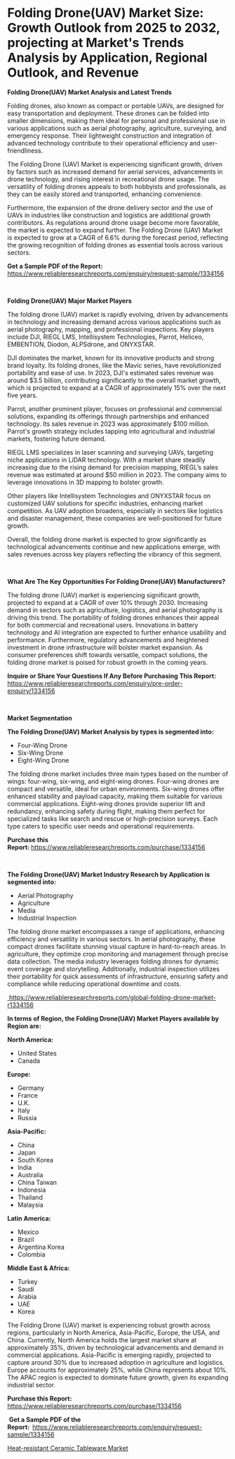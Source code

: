 <p><h1>Folding Drone(UAV) Market Size: Growth Outlook from 2025 to 2032, projecting at Market's Trends Analysis by Application, Regional Outlook, and Revenue</h1></p><p><strong>Folding Drone(UAV) Market Analysis and Latest Trends</strong></p>
<p><p>Folding drones, also known as compact or portable UAVs, are designed for easy transportation and deployment. These drones can be folded into smaller dimensions, making them ideal for personal and professional use in various applications such as aerial photography, agriculture, surveying, and emergency response. Their lightweight construction and integration of advanced technology contribute to their operational efficiency and user-friendliness.</p><p>The Folding Drone (UAV) Market is experiencing significant growth, driven by factors such as increased demand for aerial services, advancements in drone technology, and rising interest in recreational drone usage. The versatility of folding drones appeals to both hobbyists and professionals, as they can be easily stored and transported, enhancing convenience.</p><p>Furthermore, the expansion of the drone delivery sector and the use of UAVs in industries like construction and logistics are additional growth contributors. As regulations around drone usage become more favorable, the market is expected to expand further. The Folding Drone (UAV) Market is expected to grow at a CAGR of 6.6% during the forecast period, reflecting the growing recognition of folding drones as essential tools across various sectors.</p></p>
<p><strong>Get a Sample PDF of the Report:&nbsp;</strong> <a href="https://www.reliableresearchreports.com/enquiry/request-sample/1334156?utm_campaign=2593&utm_medium=2&utm_source=Github&utm_content=ia&utm_term=05042025&utm_id=folding-droneuav">https://www.reliableresearchreports.com/enquiry/request-sample/1334156</a></p>
<p>&nbsp;</p>
<p><strong>Folding Drone(UAV) Major Market Players</strong></p>
<p><p>The folding drone (UAV) market is rapidly evolving, driven by advancements in technology and increasing demand across various applications such as aerial photography, mapping, and professional inspections. Key players include DJI, RIEGL LMS, Intellisystem Technologies, Parrot, Heliceo, EMBENTION, Diodon, ALPSdrone, and ONYXSTAR.</p><p>DJI dominates the market, known for its innovative products and strong brand loyalty. Its folding drones, like the Mavic series, have revolutionized portability and ease of use. In 2023, DJI's estimated sales revenue was around $3.5 billion, contributing significantly to the overall market growth, which is projected to expand at a CAGR of approximately 15% over the next five years.</p><p>Parrot, another prominent player, focuses on professional and commercial solutions, expanding its offerings through partnerships and enhanced technology. Its sales revenue in 2023 was approximately $100 million. Parrot's growth strategy includes tapping into agricultural and industrial markets, fostering future demand.</p><p>RIEGL LMS specializes in laser scanning and surveying UAVs, targeting niche applications in LiDAR technology. With a market share steadily increasing due to the rising demand for precision mapping, RIEGL’s sales revenue was estimated at around $50 million in 2023. The company aims to leverage innovations in 3D mapping to bolster growth.</p><p>Other players like Intellisystem Technologies and ONYXSTAR focus on customized UAV solutions for specific industries, enhancing market competition. As UAV adoption broadens, especially in sectors like logistics and disaster management, these companies are well-positioned for future growth.</p><p>Overall, the folding drone market is expected to grow significantly as technological advancements continue and new applications emerge, with sales revenues across key players reflecting the vibrancy of this segment.</p></p>
<p>&nbsp;</p>
<p><strong>What Are The Key Opportunities For Folding Drone(UAV) Manufacturers?</strong></p>
<p><p>The folding drone (UAV) market is experiencing significant growth, projected to expand at a CAGR of over 10% through 2030. Increasing demand in sectors such as agriculture, logistics, and aerial photography is driving this trend. The portability of folding drones enhances their appeal for both commercial and recreational users. Innovations in battery technology and AI integration are expected to further enhance usability and performance. Furthermore, regulatory advancements and heightened investment in drone infrastructure will bolster market expansion. As consumer preferences shift towards versatile, compact solutions, the folding drone market is poised for robust growth in the coming years.</p></p>
<p><strong>Inquire or Share Your Questions If Any Before Purchasing This Report:</strong> <a href="https://www.reliableresearchreports.com/enquiry/pre-order-enquiry/1334156?utm_campaign=2593&utm_medium=2&utm_source=Github&utm_content=ia&utm_term=05042025&utm_id=folding-droneuav">https://www.reliableresearchreports.com/enquiry/pre-order-enquiry/1334156</a></p>
<p>&nbsp;</p>
<p><strong>Market Segmentation</strong></p>
<p><strong>The Folding Drone(UAV) Market Analysis by types is segmented into:</strong></p>
<p><ul><li>Four-Wing Drone</li><li>Six-Wing Drone</li><li>Eight-Wing Drone</li></ul></p>
<p><p>The folding drone market includes three main types based on the number of wings: four-wing, six-wing, and eight-wing drones. Four-wing drones are compact and versatile, ideal for urban environments. Six-wing drones offer enhanced stability and payload capacity, making them suitable for various commercial applications. Eight-wing drones provide superior lift and redundancy, enhancing safety during flight, making them perfect for specialized tasks like search and rescue or high-precision surveys. Each type caters to specific user needs and operational requirements.</p></p>
<p><strong>Purchase this Report:&nbsp;</strong><a href="https://www.reliableresearchreports.com/purchase/1334156?utm_campaign=2593&utm_medium=2&utm_source=Github&utm_content=ia&utm_term=05042025&utm_id=folding-droneuav">https://www.reliableresearchreports.com/purchase/1334156</a></p>
<p>&nbsp;</p>
<p><strong>The Folding Drone(UAV) Market Industry Research by Application is segmented into:</strong></p>
<p><ul><li>Aerial Photography</li><li>Agriculture</li><li>Media</li><li>Industrial Inspection</li></ul></p>
<p><p>The folding drone market encompasses a range of applications, enhancing efficiency and versatility in various sectors. In aerial photography, these compact drones facilitate stunning visual capture in hard-to-reach areas. In agriculture, they optimize crop monitoring and management through precise data collection. The media industry leverages folding drones for dynamic event coverage and storytelling. Additionally, industrial inspection utilizes their portability for quick assessments of infrastructure, ensuring safety and compliance while reducing operational downtime and costs.</p></p>
<p><a href="https://www.reliableresearchreports.com/global-folding-drone-market-r1334156?utm_campaign=2593&utm_medium=2&utm_source=Github&utm_content=ia&utm_term=05042025&utm_id=folding-droneuav">&nbsp;https://www.reliableresearchreports.com/global-folding-drone-market-r1334156</a></p>
<p><strong>In terms of Region, the Folding Drone(UAV) Market Players available by Region are:</strong></p>
<p>
    <p> <strong> North America: </strong>
        <ul>
            <li>United States</li>
            <li>Canada</li>
        </ul>
        </p> 
    <p> <strong> Europe: </strong>
        <ul>
            <li>Germany</li>
            <li>France</li>
            <li>U.K.</li>
            <li>Italy</li>
            <li>Russia</li>
        </ul>
        </p> 
    <p> <strong> Asia-Pacific: </strong>
        <ul>
            <li>China</li>
            <li>Japan</li>
            <li>South Korea</li>
            <li>India</li>
            <li>Australia</li>
            <li>China Taiwan</li>
            <li>Indonesia</li>
            <li>Thailand</li>
            <li>Malaysia</li>
        </ul>
        </p> 
    <p> <strong> Latin America: </strong>
        <ul>
            <li>Mexico</li>
            <li>Brazil</li>
            <li>Argentina Korea</li>
            <li>Colombia</li>
        </ul>
        </p> 
    <p> <strong> Middle East & Africa: </strong>
        <ul>
            <li>Turkey</li>
            <li>Saudi</li>
            <li>Arabia</li>
            <li>UAE</li>
            <li>Korea</li>
        </ul>
    </p>
    </p>
<p><p>The Folding Drone (UAV) market is experiencing robust growth across regions, particularly in North America, Asia-Pacific, Europe, the USA, and China. Currently, North America holds the largest market share at approximately 35%, driven by technological advancements and demand in commercial applications. Asia-Pacific is emerging rapidly, projected to capture around 30% due to increased adoption in agriculture and logistics. Europe accounts for approximately 25%, while China represents about 10%. The APAC region is expected to dominate future growth, given its expanding industrial sector.</p></p>
<p><strong>Purchase this Report: </strong><a href="https://www.reliableresearchreports.com/purchase/1334156?utm_campaign=2593&utm_medium=2&utm_source=Github&utm_content=ia&utm_term=05042025&utm_id=folding-droneuav">https://www.reliableresearchreports.com/purchase/1334156</a></p>
<p>&nbsp;<strong>Get a Sample PDF of the Report:&nbsp;&nbsp;</strong><a href="https://www.reliableresearchreports.com/enquiry/request-sample/1334156?utm_campaign=2593&utm_medium=2&utm_source=Github&utm_content=ia&utm_term=05042025&utm_id=folding-droneuav">https://www.reliableresearchreports.com/enquiry/request-sample/1334156</a></p>
<p><strong></strong></p>
<p><p><a href="https://github.com/hammelximalschid/Market-Research-Report-List-1/blob/main/heat-resistant-ceramic-tableware-market.md?utm_campaign=2593&utm_medium=2&utm_source=Github&utm_content=ia&utm_term=05042025&utm_id=folding-droneuav">Heat-resistant Ceramic Tableware Market</a></p></p>